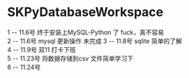 # SKPyDatabaseWorkspace

1 -- 11.6号 终于安装上MySQL-Python 了 fuck，真不容易  
2 -- 11.6号 mysql 更新操作 未完成
3 -- 11.8号 sqlite 简单的了解  
4 -- 11.9号  双11 打卡下班  
5 -- 11.23号 将数据存储到csv 文件简单学习下  
6 -- 11.24号

